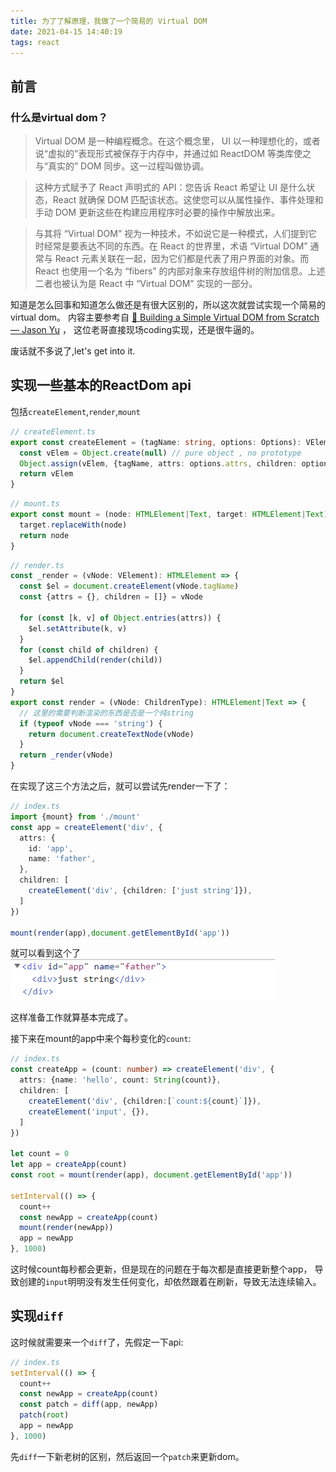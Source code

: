 ```yaml
---
title: 为了了解原理，我做了一个简易的 Virtual DOM 
date: 2021-04-15 14:40:19
tags: react
---
```


## 前言
### 什么是virtual dom？

> Virtual DOM 是一种编程概念。在这个概念里， UI 以一种理想化的，或者说“虚拟的”表现形式被保存于内存中，并通过如 ReactDOM 等类库使之与“真实的” DOM 同步。这一过程叫做协调。

> 这种方式赋予了 React 声明式的 API：您告诉 React 希望让 UI 是什么状态，React 就确保 DOM 匹配该状态。这使您可以从属性操作、事件处理和手动 DOM 更新这些在构建应用程序时必要的操作中解放出来。

> 与其将 “Virtual DOM” 视为一种技术，不如说它是一种模式，人们提到它时经常是要表达不同的东西。在 React 的世界里，术语 “Virtual DOM” 通常与 React 元素关联在一起，因为它们都是代表了用户界面的对象。而 React 也使用一个名为 “fibers” 的内部对象来存放组件树的附加信息。上述二者也被认为是 React 中 “Virtual DOM” 实现的一部分。

知道是怎么回事和知道怎么做还是有很大区别的，所以这次就尝试实现一个简易的virtual dom。
内容主要参考自 [🎥 Building a Simple Virtual DOM from Scratch — Jason Yu](https://www.youtube.com/watch?v=85gJMUEcnkc) ，
这位老哥直接现场coding实现，还是很牛逼的。

废话就不多说了,let's get into it.

## 实现一些基本的ReactDom api

包括`createElement`,`render`,`mount`

```typescript
// createElement.ts
export const createElement = (tagName: string, options: Options): VElement => {
  const vElem = Object.create(null) // pure object , no prototype
  Object.assign(vElem, {tagName, attrs: options.attrs, children: options.children})
  return vElem
}
```
```typescript
// mount.ts
export const mount = (node: HTMLElement|Text, target: HTMLElement|Text) => {
  target.replaceWith(node)
  return node
}
```
```typescript
// render.ts
const _render = (vNode: VElement): HTMLElement => {
  const $el = document.createElement(vNode.tagName)
  const {attrs = {}, children = []} = vNode

  for (const [k, v] of Object.entries(attrs)) {
    $el.setAttribute(k, v)
  }
  for (const child of children) {
    $el.appendChild(render(child))
  }
  return $el
}
export const render = (vNode: ChildrenType): HTMLElement|Text => {
  // 这里的需要判断渲染的东西是否是一个纯string
  if (typeof vNode === 'string') {
    return document.createTextNode(vNode)
  }
  return _render(vNode)
}
```

在实现了这三个方法之后，就可以尝试先render一下了：

```typescript
// index.ts
import {mount} from './mount'
const app = createElement('div', {
  attrs: {
    id: 'app',
    name: 'father',
  },
  children: [
    createElement('div', {children: ['just string']}),
  ]
})

mount(render(app),document.getElementById('app'))
```
就可以看到这个了
![img.png](/images/vDom-1.png)

这样准备工作就算基本完成了。

接下来在mount的app中来个每秒变化的`count`:
```typescript
// index.ts
const createApp = (count: number) => createElement('div', {
  attrs: {name: 'hello', count: String(count)},
  children: [
    createElement('div', {children:[`count:${count}`]}),
    createElement('input', {}),
  ]
})

let count = 0
let app = createApp(count)
const root = mount(render(app), document.getElementById('app'))

setInterval(() => {
  count++
  const newApp = createApp(count)
  mount(render(newApp))
  app = newApp
}, 1000)
```
这时候count每秒都会更新，但是现在的问题在于每次都是直接更新整个app，
导致创建的`input`明明没有发生任何变化，却依然跟着在刷新，导致无法连续输入。

## 实现`diff`
这时候就需要来一个`diff`了，先假定一下api: 
```typescript
// index.ts
setInterval(() => {
  count++
  const newApp = createApp(count)
  const patch = diff(app, newApp) 
  patch(root)
  app = newApp
}, 1000)
```
先`diff`一下新老树的区别，然后返回一个`patch`来更新dom。




